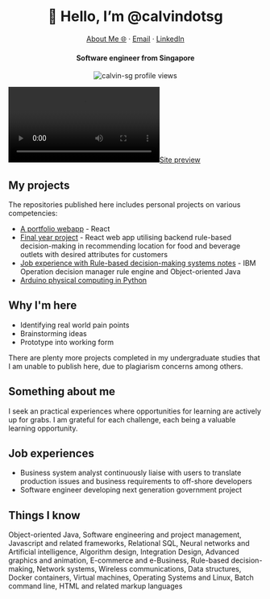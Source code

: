 <p align="center">
  <h1 align="center">👋 Hello, I’m @calvindotsg</h1>
</p>
<p align="center">
    <a href="https://calvin.sg">About Me 🌐</a>
    ·
    <a href="mailto:hello@calvin.sg">Email</a>
    ·
    <a href="https://www.linkedin.com/in/calvin-loh/">LinkedIn</a>
</p>
<p align="center">
  <h4 align="center">Software engineer from Singapore</h4>
</p>

<p align="center"> 
  <img align="center" src="https://komarev.com/ghpvc/?username=calvin-sg" alt="calvin-sg profile views" />
</p>

[![Site preview](/assets/hero.mp4)](https://calvin.sg/)

## My projects
The repositories published here includes personal projects on various competencies:
- [A portfolio webapp](https://calvin.sg/) - React
- [Final year project](https://github.com/calvindotsg/Final-year-project) - React web app utilising backend rule-based decision-making in recommending location for food and beverage outlets with desired attributes for customers 
- [Job experience with Rule-based decision-making systems notes](https://github.com/calvin-sg/Rule-based_systems) - IBM Operation decision manager rule engine and Object-oriented Java
- [Arduino physical computing in Python](https://github.com/calvin-sg/Arduino-projects/)

## Why I'm here
- Identifying real world pain points
- Brainstorming ideas
- Prototype into working form  

There are plenty more projects completed in my undergraduate studies that I am unable to publish here, due to plagiarism concerns among others.

## Something about me
I seek an practical experiences where opportunities for learning are actively up for grabs. I am grateful for each challenge, each being a valuable learning opportunity.

## Job experiences
- Business system analyst continuously liaise with users to translate production issues and business requirements to off-shore developers
- Software engineer developing next generation government project

## Things I know
Object-oriented Java, Software engineering and project management, Javascript and related frameworks, Relational SQL, Neural networks and Artificial intelligence, Algorithm design, Integration Design, Advanced graphics and animation, E-commerce and e-Business, Rule-based decision-making, Network systems, Wireless communications, Data structures, Docker containers, Virtual machines, Operating Systems and Linux, Batch command line, HTML and related markup languages

<!---
- 💞️ I’m looking to collaborate on ...
- 📫 How to reach me ...
calvin-sg/calvin-sg is a ✨ special ✨ repository because its README.md (this file) appears on your GitHub profile.
You can click the Preview link to take a look at your changes.
--->
